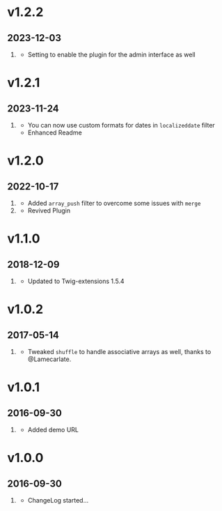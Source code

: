 # v1.2.2
##  2023-12-03
1. [](#improved)
   * Setting to enable the plugin for the admin interface as well

# v1.2.1
##  2023-11-24
1. [](#improved)
   * You can now use custom formats for dates in `localizeddate` filter
   * Enhanced Readme

# v1.2.0
##  2022-10-17
1. [](#new)
    * Added `array_push` filter to overcome some issues with `merge`
2. [](#improved)
   * Revived Plugin

# v1.1.0
##  2018-12-09

1. [](#new)
    * Updated to Twig-extensions 1.5.4

# v1.0.2
##  2017-05-14

1. [](#new)
    * Tweaked `shuffle` to handle associative arrays as well, thanks to @Lamecarlate.

# v1.0.1
##  2016-09-30

1. [](#new)
    * Added demo URL

# v1.0.0
##  2016-09-30

1. [](#new)
    * ChangeLog started...
